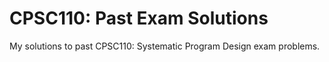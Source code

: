 # CPSC110: Past Exam Solutions

My solutions to past CPSC110: Systematic Program Design exam problems.

